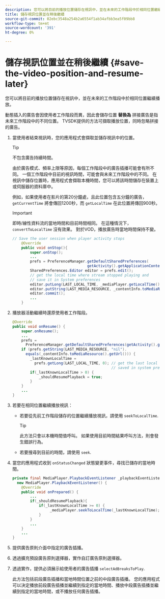 ```yaml
---
description: 您可以將目前的播放位置儲存在視訊中，並在未來的工作階段中於相同位置繼續播放。
title: 儲存視訊位置並在稍後繼續
source-git-commit: 02ebc3548a254b2a6554f1ab34afbb3ea5f09bb8
workflow-type: tm+mt
source-wordcount: '391'
ht-degree: 0%

---
```


# 儲存視訊位置並在稍後繼續 {#save-the-video-position-and-resume-later}

您可以將目前的播放位置儲存在視訊中，並在未來的工作階段中於相同位置繼續播放。

動態插入的廣告會因使用者工作階段而異，因此會儲存位置 **替換為** 拼接廣告是指未來工作階段中的不同位置。 TVSDK提供的方法可擷取播放位置，同時忽略拼接的廣告。

1. 當使用者結束視訊時，您的應用程式會擷取並儲存視訊中的位置。

   >[!TIP]
   >
   >不包含廣告持續時間。

   由於廣告模式、頻率上限等原因，每個工作階段中的廣告插播可能會有所不同。 一個工作階段中目前的視訊時間，可能會與未來工作階段中的不同。 在視訊中儲存位置時，應用程式會擷取本機時間，您可以將該時間儲存在裝置上或伺服器的資料庫中。

   例如，如果使用者在影片的第20分鐘處，且此位置包含五分鐘的廣告， `getCurrentTime` 將會傳回1200秒，而 `getLocalTime` 在此位置將傳回900秒。

   >[!IMPORTANT]
   >
   >即時/線性資料流的當地時間和目前時間相同。 在這種情況下， `convertToLocalTime` 沒有效果。 對於VOD，播放廣告時當地時間保持不變。

   ```java
   // Save the user session when player activity stops 
       @Override 
       public void onStop(){ 
           super.onStop(); 
           ... 
           prefs = PreferenceManager.getDefaultSharedPreferences( 
                                     getActivity().getApplicationContext()); 
           SharedPreferences.Editor editor = prefs.edit(); 
           // get the local time where stream stopped playing and  
           // save it in System preferences 
           editor.putLong(LAST_LOCAL_TIME, _mediaPlayer.getLocalTime());  
           editor.putString(LAST_MEDIA_RESOURCE, _contentInfo.toMediaResource().getUrl()); 
           editor.commit(); 
           ... 
       }
   ```

1. 播放器活動繼續時還原使用者工作階段。

   ```java
   @Override 
   public void onResume() { 
       super.onResume(); 
       ... 
       prefs =  
         PreferenceManager.getDefaultSharedPreferences(getActivity().getApplicationContext()); 
       if (prefs.getString(LAST_MEDIA_RESOURCE, "nil"). 
         equals(_contentInfo.toMediaResource().getUrl())) { 
           _lastKnownLocalTime =  
             prefs.getLong(LAST_LOCAL_TIME, 0); // get the last local time  
                                                // saved in system preferences 
           if(_lastKnownLocalTime > 0) { 
               _shouldResumePlayback = true; 
           } 
       } 
       ... 
   } 
   ```

1. 若要在相同位置繼續播放視訊：

   * 若要從先前工作階段儲存的位置繼續播放視訊，請使用 `seekToLocalTime`.

     >[!TIP]
     >
     >此方法只會以本機時間值呼叫。 如果使用目前時間結果呼叫方法，則會發生錯誤行為。

   * 若要搜尋到目前的時間，請使用 `seek`.

1. 當您的應用程式收到 `onStatusChanged` 狀態變更事件，尋找已儲存的當地時間。

   ```java
   private final MediaPlayer.PlaybackEventListener _playbackEventListener =  
     new MediaPlayer.PlaybackEventListener() { 
       @Override 
       public void onPrepared() { 
           ... 
           if(_shouldResumePlayback){ 
               if(_lastKnownLocalTime >= 0) { 
                    _mediaPlayer.seekToLocalTime(_lastKnownLocalTime); 
               } 
           } 
           ... 
       } 
       ... 
   }
   ```

1. 提供廣告原則介面中指定的廣告插播。
1. 透過擴充預設廣告原則選擇器，實作自訂廣告原則選擇器。
1. 透過實作，提供必須展示給使用者的廣告插播 `selectAdBreaksToPlay`.

   此方法包括前段廣告插播和當地時間位置之前的中段廣告插播。 您的應用程式可以決定播放前段廣告插播並繼續到指定的當地時間、播放中段廣告插播並繼續到指定的當地時間，或不播放任何廣告插播。
